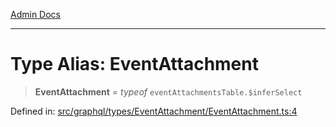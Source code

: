 [Admin Docs](/)

***

# Type Alias: EventAttachment

> **EventAttachment** = *typeof* `eventAttachmentsTable.$inferSelect`

Defined in: [src/graphql/types/EventAttachment/EventAttachment.ts:4](https://github.com/PurnenduMIshra129th/talawa-api/blob/4d9be178e903c8bd2778a802379c92eee9a2afdf/src/graphql/types/EventAttachment/EventAttachment.ts#L4)
